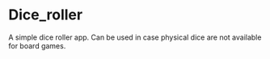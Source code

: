 # Dice_roller
A simple dice roller app.
Can be used in case physical dice are not available for board games.

